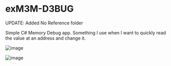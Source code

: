 # exM3M-D3BUG
UPDATE: Added No Reference folder

Simple C# Memory Debug app. Something I use when I want to quickly read the value at an address and change it.

![image](https://user-images.githubusercontent.com/80198020/125882425-ddd0b949-5c9a-45a3-948b-e3aae91e2237.png)

![image](https://user-images.githubusercontent.com/80198020/125882340-538872cc-0355-4d7f-b029-f7720d2a9cbe.png)
